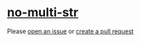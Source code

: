 [no-multi-str](https://eslint.org/docs/rules/no-multi-str)
==========================================================
Please [open an issue](https://github.com/professional-js/eslint-config/issues/new)
or [create a pull request](https://github.com/professional-js/eslint-config/edit/main/src/rules-configurations/eslint/no-multi-str.md)
